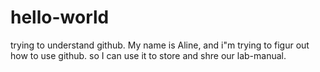 # hello-world
trying to understand github.
My name is Aline, and i"m trying to figur out how to use github.
so I can use it to store and shre our lab-manual.
